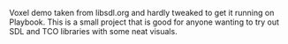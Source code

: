 Voxel demo taken from libsdl.org and hardly tweaked to get it running on Playbook. This is a small project that is good for anyone wanting to try out SDL and TCO libraries with some neat visuals. 

